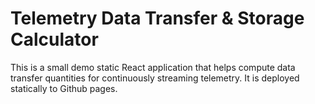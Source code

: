 # Telemetry Data Transfer &amp; Storage Calculator
This is a small demo static React application that helps compute data transfer quantities for continuously streaming telemetry. It is deployed statically to Github pages.
